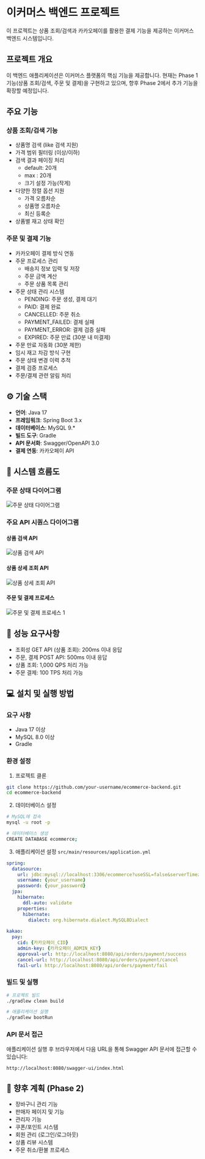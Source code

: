 # 이커머스 백엔드 프로젝트

이 프로젝트는 상품 조회/검색과 카카오페이를 활용한 결제 기능을 제공하는 이커머스 백엔드 시스템입니다.

## 프로젝트 개요

이 백엔드 애플리케이션은 이커머스 플랫폼의 핵심 기능을 제공합니다. 
현재는 Phase 1 기능(상품 조회/검색, 주문 및 결제)을 구현하고 있으며, 향후 Phase 2에서 추가 기능을 확장할 예정입니다.

## 주요 기능

### 상품 조회/검색 기능
- 상품명 검색 (like 검색 지원)
- 가격 범위 필터링 (이상/이하)
- 검색 결과 페이징 처리
    - default: 20개
    - max : 20개
    - 크기 설정 가능(작게)
- 다양한 정렬 옵션 지원
    - 가격 오름차순
    - 상품명 오름차순
    - 최신 등록순
- 상품별 재고 상태 확인

### 주문 및 결제 기능
- 카카오페이 결제 방식 연동
- 주문 프로세스 관리
    - 배송지 정보 입력 및 저장
    - 주문 금액 계산
    - 주문 상품 목록 관리
- 주문 상태 관리 시스템
    - PENDING: 주문 생성, 결제 대기
    - PAID: 결제 완료
    - CANCELLED: 주문 취소
    - PAYMENT_FAILED: 결제 실패
    - PAYMENT_ERROR: 결제 검증 실패
    - EXPIRED: 주문 만료 (30분 내 미결제)
- 주문 만료 자동화 (30분 제한)
- 임시 재고 차감 방식 구현
- 주문 상태 변경 이력 추적
- 결제 검증 프로세스
- 주문/결제 관련 알림 처리

## ⚙️ 기술 스택

- **언어**: Java 17
- **프레임워크**: Spring Boot 3.x
- **데이터베이스**: MySQL 9.*
- **빌드 도구**: Gradle
- **API 문서화**: Swagger/OpenAPI 3.0
- **결제 연동**: 카카오페이 API



## 🔄 시스템 흐름도

### 주문 상태 다이어그램
![주문 상태 다이어그램](https://www.plantuml.com/plantuml/png/VLDVQzDG57-_d-8ygZ0GV1jZh6ip2TGuWW-AYWHNPsXs8rdw94BdWamCBZvCivcEoE9MeGzngpgXdoZtv3juuysrz587VRcdlp-_yoShsxxb-RqjXsntRVh2ygmju2M_0oy9mAhrjBlfkJswqNGTrrjQqgdjsvQpl0njU_Evl-hqElDWQpRz2rgtQPUy8kJXZSUmiC3Vcj7IZTkm27WoOQDBmDq11jy9TRcXLoc2--n_A2W_1r2SvvWcmC9-SPdpFtRAtUGHlNMJ_Go0xH_YmHvWafP7Gq9g6M7Sq5kmADbShBZu0IpVvvK-dWwK03Fe8k_N14ntC9cmBrpWC60d8OkIEi6iMRDXDBLsMwiqyFK8ZxxXSGJuQuXlGiLfBhHob4dFWlBZMy3iW-GhRJsuendtdgmrTA4XQU-oCXogNQbW_3skVd5MleznCFv7Fe_PwKXunXdx6lD19Nm5ywqrqxnhJft5FAyCe5B4CCLs1Rkuc61wW9yY39AhCcZtrtLJQqqFXPs5bTGrSGyutkDArvKKWZGpBBxZ6YssUnpnKwh5k6Dr3PKTls8oNPYiA6DLow9PMPNcyhtIeHlyu_i3)

### 주요 API 시퀀스 다이어그램

#### 상품 검색 API
![상품 검색 API](https://www.plantuml.com/plantuml/png/ZLDTQnD157sVNt4VMsXf4PzyAAqY8ZueuXyOiuDTs2RfxaJmRQLHqcOLFv9cBTcQXz2c476xIR65WFzdvyv_y6Q6TaqCQY2NOVQSS-yvTtSpaDoNjHsFyPAi-73FSqLPiYfTkYMtoiiIjgekSxZaptaWOETLiEin9btf2S2zr_fJ8yz2tDk7hISF0PjT7OPuq0VLx6ConiDn_kDI7GyOiyAmkZ7LWpkpN3ngOVODbXxSVmPhLR_Yr4eoM0i4zqlRownSaG9yzyMs99vbaF0AuDLOludoKK-T35SWJyCyErDP2xjrK9_FGKUHIYRg-wMkfu2zkceEsTIb-v9BOLpHlnZ8pZ37wlRqqG3hvwRjIK9yJ_uTGXdqTJHWG3-ZJmsiT-fnUtqTxd87dehTcWYa0Ssuisgw7UDf2DW-m2ISQzVveBuEGPsrA6i2CU45uXyJqJ4VNR1Yf0sxnfijmFKQVaueIkFWSD_0JRd9pB3CbUMl5k4P9kca-MW2AetrbzW07R60RSfC-7Q0Qxv-7qzVdjCsO1QJxfzuJ3wgvWMeToa1oRJPFdaiPlRad2Xstc8IcOSBTtEBTlFu4IofgqRX8yNEUDbmJCvpYiUD_rAq8V_kgjTM8wCxcn0fs5vbnpgP7jWcLVf0Vm40)

#### 상품 상세 조회 API
![상품 상세 조회 API](https://www.plantuml.com/plantuml/png/ZLDTQnD157sVNt4VsuVI8dtAGsdzK8AW8lw1DJlemZP9inD1H5XnAJKRyODkNKEs9X1g2X7MV625elzdvyv_y6PsisQrXIxip31xpvbppjpTTeJH4CrTcnaLKMl03TlYLS7gj6bLhBfH5R1JjvXf2EEnuN3OVUxisOm9IzWSyFKhzV40i1-hJXjs7fG1_QvoNMmDGFe3ZAPuD4r-dCdZ8MCfCwnjpGcXz0yOEuSu_WOhTsuzWlLwesOsAy9PVv6jokRBLLQj2GuDwybJGMZL-eczO45IlYdxtPon5yZ9b2PF-YCszsKzCmJNFkWjAj1Wm6vFTOReVOTaxE99H2XRB7rNOO1-z5yPsHsezf01FPgPg3ER9TZSs83hXWaF-LwJEq8N5IoaR2e8yQiB6BGmSYyuyjDx-MK4ylIGegL2ncs7Nq4PBPF9ZFsLjfLU7PIACUNv_pwN9oDjwEYDHkaX3q-3zLPAivQdc26JSPnCpa76eVeSwaAJNu3MmrAus9_YyMWvXBOkkIJIJRXN4t2xrgoQULanLDr7AbXq0qOUOFnBJmSXnRc_E24FCbUHCnOLv4QZ3zAVWNmRKsChBmQrFrF1ALb-1qdiKjoNAxz6pN3_Bgnavz64tbbs1Qki61Q1Ku6PHpPVi6qQwJVz0m00)

#### 주문 및 결제 프로세스
![주문 및 결제 프로세스 1](https://www.plantuml.com/plantuml/png/rLZTRXD75BxVfnXnqTeIA53rAX8jgMsGrP2a3aZjLRIi9tILPTVTtKH4g9935fIGjAI5K0DsY4N8J-LApWyX5-aBUMRVeRF7aw6dwsHTMwLjBc9hTixFd7E-xnll5S_NNN_wZgNfXk-uvAP7NQqabap3BEcsJpAMIMqVBGsLJA9xvDoeMwHknh5zrx4iwfv3c-3XE7LdJ8EY1sFwx1tXiTEZ8M_MDcxetbIdXr_gKxeZZ4LqhQZx-YtTe-JwxFXNmv1CLYwTqpJVz2rA-FnS-FC2uQ-FMUE8iEPZqjfhylKguKlLi5pcZpO8MzhWjGF-xA3rxeYjRMlQntAxCAxnO9U4jHMs6MXHKSY5psGjo23XUmVXN8El1lpbF0b_h4HUjig4RmLyxO7MtYOCe5A3okUBftplDv8Q6ns_GGRqaZdWH3Noqfhj-9IuvkrlmNSxxtpsFE4B5VPgyRn8liaVrY72-YhRFo3ioQxu6h2bXgQ9628KghVmOhXKzoaifj8ah1pnmshKOdD6BEFcQCXKk3effKhc92olDyCNovfwVW77ZHkmPYLyNj4qtV89NskqzjS9Eopp-gv6n1-EgyerEksFJexxZZ6LkslGacywjd1K5Iq1ApZldvlnwSMBv0kzI0hqksdg-II58gN1gBqPxA2PWpWTmdzPOQyQ9FofAgP3evP7JpRmmnrs6E1yOtMIBLPrMY_pjJSa5HLZlZf8nd8ZsVp8jNOgPrLFkibdPUN0eDlOK7cSGc90cIb_7h3Nozr5Mmj4YLHrcjkjvWf9bQXTDEtRq3N2DskjPZdvj1rT9QI2w0EykEssotKrx62i1XvRAUze7Vmhce5Pb9IXe1lnaKtT2RDudlZHlzRH0b-jHtY4uoBh2_5ibSFtd76pC1nhDhQAboxPJP4c7FrKzC5oWNebn_PerdUaLv9gXuH0uUD6kBgTnf4Kg-0uSRn-Sl4IoG0z5KaA0mTOMiNf3DtuuLczIjXceytcR7qnV7IaYNaKTAxwjrSH6p2TnrkDlGfAu45LUTWAmcUBaidkD_YB7RwseXw-s-OFb-C3W2G3zfoTj3mk4ezhEIGM0wLsEmSCtJQezJcivekNxvd5xt7DuqDJSXs3UfuSY8nkMRTqOqeXXgGoGoEPtF1mBjkkV49ZkwEa-QeWrmViXwOufZWZ2f904CYm5uu2Hc4hYcBO_bl-ygzi9RQ8nYGdWtmaPeElCk304r5XMmPQP-cHiequlZbf6l0TSnVs05uL0kGmyTLbjdbCeW7QUSfhno2J3-k969Tm4DFRsZ-M0EyDp2eJA0SHQOZ2Y-dkY5mr5ohz1NR_G8ekM83oAbG5kwtzjmceWZrdeagq-_Q4xqnH6_5MjpZpfeq8D0Xe7vrul7mFFlf7tjXGlZVGnGHcXhhcv6nS3RiNEyd5hRso478fVLsBMyo1dBBkT0tRn7HHaA-CeR9RsWYNj-5XxvGagl_DzTp8ZObSeJ1QQBUXLsfIkVP5KTsaW2sISy0KWEedhx_I9evorTZA1djJmIWddP6EBU981w2ZNaeizz_BVFQ3jb2s8No-AkQUf4H5nPdmfJRzT_hPGre9SkFOawPx9oOt7cQ7HCs1eiCvQqVlDMTW_Fgur1sSPY_waw11y9SqfPsrw6mz0ejEKseNOxeaCPEWIx0dGPVQg2FyzwViINL0vTkJJ4tgfeKrYhgkuquOJf5UlXVzxrka54rU7Sh_etT45EbVl2X-c2kXhFTLqS1fb_Ps7qIJ-H-u5kA4agw5U3U68RpD4P_iSK1uvIr_K4dBttRgpTxMCe0N_SI3DshE37KxLVqIEmpOre808uHyjYY2FDhWnsM-8TRdqbhCvbImvEwMJ9UsUTRhuqMRF4KqWl9baJnUqZitPAjAykiEgzSqpNAS4carvs8x-i5cxkknVE7_1aeOcTF6-8fuAjw0_m40)

## 🚀 성능 요구사항

- 조회성 GET API (상품 조회): 200ms 이내 응답
- 주문, 결제 POST API: 500ms 이내 응답
- 상품 조회: 1,000 QPS 처리 가능
- 주문 결제: 100 TPS 처리 가능

## 💻 설치 및 실행 방법

### 요구 사항
- Java 17 이상
- MySQL 8.0 이상
- Gradle

### 환경 설정
1. 프로젝트 클론
```bash
git clone https://github.com/your-username/ecommerce-backend.git
cd ecommerce-backend
```

2. 데이터베이스 설정
```bash
# MySQL에 접속
mysql -u root -p

# 데이터베이스 생성
CREATE DATABASE ecommerce;
```

3. 애플리케이션 설정
   `src/main/resources/application.yml`
```yaml
spring:
  datasource:
    url: jdbc:mysql://localhost:3306/ecommerce?useSSL=false&serverTimezone=UTC
    username: {your_username}
    password: {your_password}
  jpa:
    hibernate:
      ddl-auto: validate
    properties:
      hibernate:
        dialect: org.hibernate.dialect.MySQL8Dialect
        
kakao:
  pay:
    cid: {카카오페이_CID}
    admin-key: {카카오페이_ADMIN_KEY}
    approval-url: http://localhost:8080/api/orders/payment/success
    cancel-url: http://localhost:8080/api/orders/payment/cancel
    fail-url: http://localhost:8080/api/orders/payment/fail
```

### 빌드 및 실행
```bash
# 프로젝트 빌드
./gradlew clean build

# 애플리케이션 실행
./gradlew bootRun
```

### API 문서 접근
애플리케이션 실행 후 브라우저에서 다음 URL을 통해 Swagger API 문서에 접근할 수 있습니다:
```
http://localhost:8080/swagger-ui/index.html
```

## 📝 향후 계획 (Phase 2)

- 장바구니 관리 기능
- 판매자 페이지 및 기능
- 관리자 기능
- 쿠폰/포인트 시스템
- 회원 관리 (로그인/로그아웃)
- 상품 리뷰 시스템
- 주문 취소/환불 프로세스
